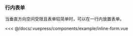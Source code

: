 ### 行内表单
当垂直方向空间受限且表单较简单时，可以在一行内放置表单。

<example-inline-form/>

<<< @/docs/.vuepress/components/example/inline-form.vue